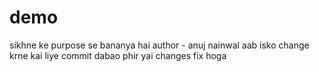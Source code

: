 # demo
sikhne ke purpose se bananya hai
author - anuj nainwal 
aab isko change krne kai liye commit dabao phir yai changes fix hoga 
